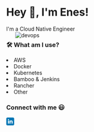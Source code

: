 <h1> Hey 👋, I'm Enes!</h1>

I'm a Cloud Native Engineer <img src="https://github.com/1enesplus/1enesplus/blob/main/devops.png" alt="devops" width=480 height=auto align="right">


### 🛠  What am I use?

 <li>AWS</li>
 <li>Docker</li>
 <li>Kubernetes</li>
 <li>Bamboo & Jenkins</li>
  <li>Rancher</li>
 <li>Other</li>
 </ul>
 
 
### Connect with me :smiley:
<a href="https://www.linkedin.com/in/enes-cetinkaya/">
  <img align="left" alt="Vedant Jajoo Linkdin" width="21px" src="https://raw.githubusercontent.com/edent/SuperTinyIcons/099dc12b59179d07d534069bc8551718f786d91a/images/svg/linkedin.svg" />
</a>



